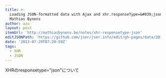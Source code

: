 ```yaml
---
title: >-
  Loading JSON-formatted data with Ajax and xhr.responseType=&#039;json&#039; ·
  Mathias Bynens
author: azu
layout: post
itemUrl: 'http://mathiasbynens.be/notes/xhr-responsetype-json'
editJSONPath: 'https://github.com/jser/jser.info/edit/gh-pages/data/2013/07/index.json'
date: '2013-07-29T07:20:59Z'
tags:
  - XHR
  - JSON
---
```

XHRのresponsetype=&quot;json&quot;について
